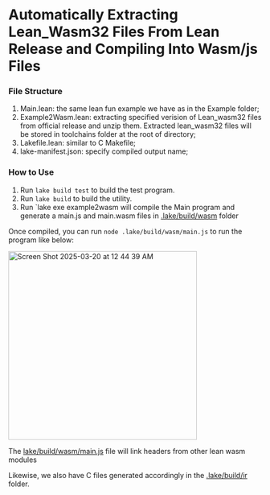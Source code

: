 # Automatically Extracting Lean_Wasm32 Files From Lean Release and Compiling Into Wasm/js Files

### File Structure

1. Main.lean: the same lean fun example we have as in the Example folder;
2. Example2Wasm.lean: extracting specified verision of Lean_wasm32 files from official release and unzip them. Extracted lean_wasm32 files will be stored in
    toolchains folder at the root of directory;
4. Lakefile.lean: similar to C Makefile;
5. lake-manifest.json: specify compiled output name;
   

### How to Use

1. Run `lake build test` to build the test program.
2. Run `lake build` to build the utility.
3. Run `lake exe example2wasm will compile the Main program and generate a main.js and main.wasm files in [.lake/build/wasm](https://github.com/sallywang147/LeanFunFix/tree/main/src/Example2Wasm/.lake/build/wasm) folder

Once compiled, you can run `node .lake/build/wasm/main.js` to run the program like below: 


<img width="375" alt="Screen Shot 2025-03-20 at 12 44 39 AM" src="https://github.com/user-attachments/assets/46e16b7a-b456-47f6-b755-228559592782" />

The [lake/build/wasm/main.js](https://github.com/sallywang147/LeanFunFix/blob/main/src/Example2Wasm/.lake/build/wasm/main.js) file will link headers from other lean wasm modules 

Likewise, we also have C files generated accordingly in the [.lake/build/ir](https://github.com/sallywang147/LeanFunFix/tree/main/src/Example2Wasm/.lake/build/ir) folder. 
